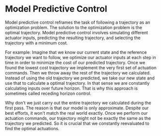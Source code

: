 # Model Predictive Control

Model predictive control reframes the task of following a trajectory as an optimization problem. The solution to the optimization problem is the optimal trajectory. Model predictive control involves simulating different actuator inputs, predicting the resulting trajectory, and selecting the trajectory with a minimum cost.

For example: Imagine that we know our current state and the reference trajectory we want to follow, we optimize our actuator inputs at each step in time in order to minimize the cost of our predicted trajectory. Once we found the lowest cost trajectory we implement the very first set of actuation commands. Then we throw away the rest of the trajectory we calculated. Instead of using the old trajectory we predicted, we take our new state and use that to calculate a optimal trajectory. In that sense we are constantly calculating inputs over future horizon. That is why this approach is sometimes called receding horizon control.

Why don't we just carry out the entire trajectory we calculated during the first pass. The reason is that our model is only approximate. Despite our best efforts, it won't match the real world exactly. Once we perform our actuation commands, our trajectory might not be exactly the same as the trajectory we predicted. So it is crucial that we constantly reevaluated to find the optimal actuations.
